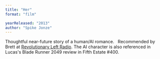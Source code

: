 ```yaml
---
title: "Her"
format: "film"

yearReleased: "2013"
author: "Spike Jonze"
---
```

 Thoughtful near-future story of a human/AI romance.
  
 Recommended by Brett at <a href="http://revolutionaryleftradio.libsyn.com/interpreting-firefly-libertarianism-vs-anarchism-w-dr-james-rocha"> Revolutionary Left Radio</a>. The AI character is also referenced in Lucas's  Blade Runner 2049 review in Fifth Estate #400.
  